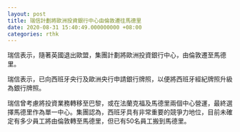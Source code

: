 ```yaml
---
layout: post
title: 瑞信計劃將歐洲投資銀行中心由倫敦遷往馬德里
date: 2020-08-31 15:40:49.000000000 +08:00
categories: rthk
---
```


瑞信表示，隨著英國退出歐盟，集團計劃將歐洲投資銀行中心，由倫敦遷至馬德里。

瑞信表示，已向西班牙央行及歐洲央行申請銀行牌照，以便將西班牙經紀牌照升級為銀行牌照。

瑞信曾考慮將投資業務轉移至巴黎，或在法蘭克福及馬德里兩個中心營運，最終選擇馬德里作為單一中心。集團認為，西班牙具有非常重要的競爭力地位，目前未確定有多少員工將由倫敦轉至馬德里，但已有50名員工搬到馬德里。

